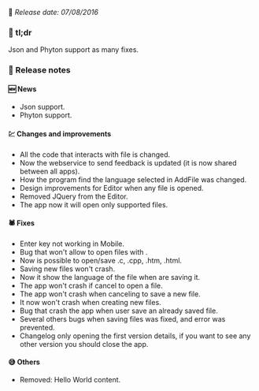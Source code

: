 [comment]: <> (Version name: v1.2.62)
[comment]: <> (Released at: 07/08/2016)
[comment]: <> (Brief description: )

📅 _Release date: 07/08/2016_

### 💬 tl;dr
Json and Phyton support as many fixes.

### 📰 Release notes
#### 🆕 News
* Json support.
* Phyton support.

#### 💹 Changes and improvements
* All the code that interacts with file is changed.
* Now the webservice to send feedback is updated (it is now shared between all apps).
* How the program find the language selected in AddFile was changed.
* Design improvements for Editor when any file is opened.
* Removed JQuery from the Editor.
* The app now it will open only supported files.

#### 🕷 Fixes
* Enter key not working in Mobile.
* Bug that won't allow to open files with \.
* Now is possible to open/save .c, .cpp, .htm, .html.
* Saving new files won't crash.
* Now it show the language of the file when are saving it.
* The app won't crash if cancel to open a file.
* The app won't crash when canceling to save a new file.
* It now won't crash when creating new files.
* Bug that crash the app when user save an already saved file.
* Several others bugs when saving files was fixed, and error was prevented.
* Changelog only opening the first version details, if you want to see any other version you should close the app.

#### 😅 Others
* Removed: Hello World content.